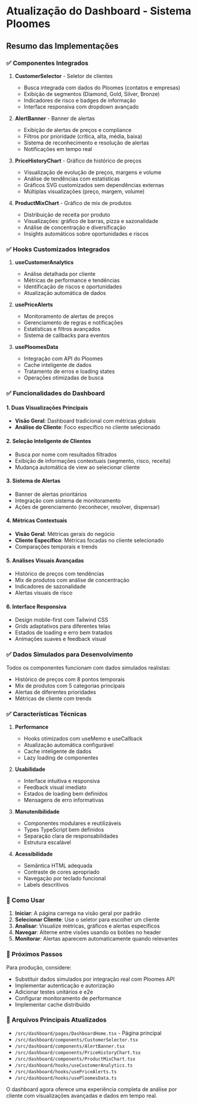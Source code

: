 # Atualização do Dashboard - Sistema Ploomes

## Resumo das Implementações

### ✅ Componentes Integrados

1. **CustomerSelector** - Seletor de clientes
   - Busca integrada com dados do Ploomes (contatos e empresas)
   - Exibição de segmentos (Diamond, Gold, Silver, Bronze)
   - Indicadores de risco e badges de informação
   - Interface responsiva com dropdown avançado

2. **AlertBanner** - Banner de alertas
   - Exibição de alertas de preços e compliance
   - Filtros por prioridade (crítica, alta, média, baixa)
   - Sistema de reconhecimento e resolução de alertas
   - Notificações em tempo real

3. **PriceHistoryChart** - Gráfico de histórico de preços
   - Visualização de evolução de preços, margens e volume
   - Análise de tendências com estatísticas
   - Gráficos SVG customizados sem dependências externas
   - Múltiplas visualizações (preço, margem, volume)

4. **ProductMixChart** - Gráfico de mix de produtos
   - Distribuição de receita por produto
   - Visualizações: gráfico de barras, pizza e sazonalidade
   - Análise de concentração e diversificação
   - Insights automáticos sobre oportunidades e riscos

### ✅ Hooks Customizados Integrados

1. **useCustomerAnalytics**
   - Análise detalhada por cliente
   - Métricas de performance e tendências
   - Identificação de riscos e oportunidades
   - Atualização automática de dados

2. **usePriceAlerts**
   - Monitoramento de alertas de preços
   - Gerenciamento de regras e notificações
   - Estatísticas e filtros avançados
   - Sistema de callbacks para eventos

3. **usePloomesData**
   - Integração com API do Ploomes
   - Cache inteligente de dados
   - Tratamento de erros e loading states
   - Operações otimizadas de busca

### ✅ Funcionalidades do Dashboard

#### 1. Duas Visualizações Principais
- **Visão Geral**: Dashboard tradicional com métricas globais
- **Análise do Cliente**: Foco específico no cliente selecionado

#### 2. Seleção Inteligente de Clientes
- Busca por nome com resultados filtrados
- Exibição de informações contextuais (segmento, risco, receita)
- Mudança automática de view ao selecionar cliente

#### 3. Sistema de Alertas
- Banner de alertas prioritários
- Integração com sistema de monitoramento
- Ações de gerenciamento (reconhecer, resolver, dispensar)

#### 4. Métricas Contextuais
- **Visão Geral**: Métricas gerais do negócio
- **Cliente Específico**: Métricas focadas no cliente selecionado
- Comparações temporais e trends

#### 5. Análises Visuais Avançadas
- Histórico de preços com tendências
- Mix de produtos com análise de concentração
- Indicadores de sazonalidade
- Alertas visuais de risco

#### 6. Interface Responsiva
- Design mobile-first com Tailwind CSS
- Grids adaptativos para diferentes telas
- Estados de loading e erro bem tratados
- Animações suaves e feedback visual

### ✅ Dados Simulados para Desenvolvimento

Todos os componentes funcionam com dados simulados realistas:
- Histórico de preços com 8 pontos temporais
- Mix de produtos com 5 categorias principais
- Alertas de diferentes prioridades
- Métricas de cliente com trends

### ✅ Características Técnicas

1. **Performance**
   - Hooks otimizados com useMemo e useCallback
   - Atualização automática configurável
   - Cache inteligente de dados
   - Lazy loading de componentes

2. **Usabilidade**
   - Interface intuitiva e responsiva
   - Feedback visual imediato
   - Estados de loading bem definidos
   - Mensagens de erro informativas

3. **Manutenibilidade**
   - Componentes modulares e reutilizáveis
   - Types TypeScript bem definidos
   - Separação clara de responsabilidades
   - Estrutura escalável

4. **Acessibilidade**
   - Semântica HTML adequada
   - Contraste de cores apropriado
   - Navegação por teclado funcional
   - Labels descritivos

### 🚀 Como Usar

1. **Iniciar**: A página carrega na visão geral por padrão
2. **Selecionar Cliente**: Use o seletor para escolher um cliente
3. **Analisar**: Visualize métricas, gráficos e alertas específicos
4. **Navegar**: Alterne entre visões usando os botões no header
5. **Monitorar**: Alertas aparecem automaticamente quando relevantes

### 🔧 Próximos Passos

Para produção, considere:
- Substituir dados simulados por integração real com Ploomes API
- Implementar autenticação e autorização
- Adicionar testes unitários e e2e
- Configurar monitoramento de performance
- Implementar cache distribuído

### 📁 Arquivos Principais Atualizados

- `/src/dashboard/pages/DashboardHome.tsx` - Página principal
- `/src/dashboard/components/CustomerSelector.tsx`
- `/src/dashboard/components/AlertBanner.tsx`
- `/src/dashboard/components/PriceHistoryChart.tsx`
- `/src/dashboard/components/ProductMixChart.tsx`
- `/src/dashboard/hooks/useCustomerAnalytics.ts`
- `/src/dashboard/hooks/usePriceAlerts.ts`
- `/src/dashboard/hooks/usePloomesData.ts`

O dashboard agora oferece uma experiência completa de análise por cliente com visualizações avançadas e dados em tempo real.